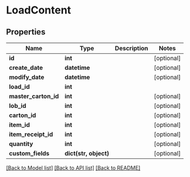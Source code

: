 # LoadContent

## Properties
Name | Type | Description | Notes
------------ | ------------- | ------------- | -------------
**id** | **int** |  | [optional] 
**create_date** | **datetime** |  | [optional] 
**modify_date** | **datetime** |  | [optional] 
**load_id** | **int** |  | 
**master_carton_id** | **int** |  | [optional] 
**lob_id** | **int** |  | [optional] 
**carton_id** | **int** |  | [optional] 
**item_id** | **int** |  | [optional] 
**item_receipt_id** | **int** |  | [optional] 
**quantity** | **int** |  | [optional] 
**custom_fields** | **dict(str, object)** |  | [optional] 

[[Back to Model list]](../README.md#documentation-for-models) [[Back to API list]](../README.md#documentation-for-api-endpoints) [[Back to README]](../README.md)


